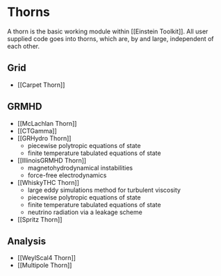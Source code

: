 # Thorns

A thorn is the basic working module within [[Einstein Toolkit]]. All user supplied code goes into thorns, which are, by and large, independent of each other.

## Grid

- [[Carpet Thorn]]

## GRMHD

- [[McLachlan Thorn]]
- [[CTGamma]]
- [[GRHydro Thorn]]
	- piecewise polytropic equations of state
	- finite temperature tabulated equations of state
- [[IllinoisGRMHD Thorn]]
	- magnetohydrodynamical instabilities
	- force-free electrodynamics
- [[WhiskyTHC Thorn]]
	- large eddy simulations method for turbulent viscosity
	- piecewise polytropic equations of state
	- finite temperature tabulated equations of state
	- neutrino radiation via a leakage scheme
- [[Spritz Thorn]]


## Analysis

- [[WeylScal4 Thorn]]
- [[Multipole Thorn]]